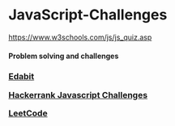 # JavaScript-Challenges

  <p align="left">
  
  https://www.w3schools.com/js/js_quiz.asp
  
  <h4>Problem solving and challenges<h3/>
    <a  target="_blank" href="https://edabit.com/challenges">Edabit</a>
  </p>
  <p align="left">
    <a  target="_blank" href="https://www.hackerrank.com/contests/7days-javascript/challenges"><strong>Hackerrank Javascript Challenges</strong></a>
  </p>
  <p align="left">
    <a  target="_blank" href="https://www.hackerrank.com/contests/7days-javascript/challenges"><strong>LeetCode</strong></a>
  </p>
